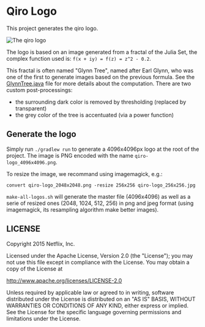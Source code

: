 # Qiro Logo

This project generates the qiro logo.

![The qiro logo](https://raw.githubusercontent.com/qiro/qiro-logo/master/qiro-logo_256x256.jpg)

The logo is based on an image generated from a fractal of the Julia Set, the complex function used
 is:
  `f(x + iy) = f(z) = z^2 - 0.2`.

This fractal is often named "Glynn Tree", named after Earl Glynn, who was one of the first to
generate images based on the previous formula.
See the [GlynnTree.java](https://github.com/qiro/qiro-logo/blob/master/src/main/java/io/qiro/logo/GlynnTree.java)
file for more details about the computation. There are two custom post-processings:

- the surrounding dark color is removed by thresholding (replaced by transparent)
- the grey color of the tree is accentuated (via a power function)

## Generate the logo

Simply run `./gradlew run` to generate a 4096x4096px logo at the root of the project.
The image is PNG encoded with the name `qiro-logo_4096x4096.png`.

To resize the image, we recommand using imagemagick, e.g.:

`convert qiro-logo_2048x2048.png -resize 256x256 qiro-logo_256x256.jpg`

`make-all-logos.sh` will generate the master file (4096x4096) as well as a serie of
resized ones (2048, 1024, 512, 256) in png and jpeg format (using imagemagick, its
resampling algorithm make better images).

## LICENSE

Copyright 2015 Netflix, Inc.

Licensed under the Apache License, Version 2.0 (the "License");
you may not use this file except in compliance with the License.
You may obtain a copy of the License at

<http://www.apache.org/licenses/LICENSE-2.0>

Unless required by applicable law or agreed to in writing, software
distributed under the License is distributed on an "AS IS" BASIS,
WITHOUT WARRANTIES OR CONDITIONS OF ANY KIND, either express or implied.
See the License for the specific language governing permissions and
limitations under the License.
